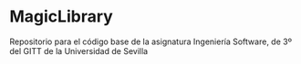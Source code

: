 # MagicLibrary
Repositorio para el código base de la asignatura Ingeniería Software, de 3º del GITT de la Universidad de Sevilla
